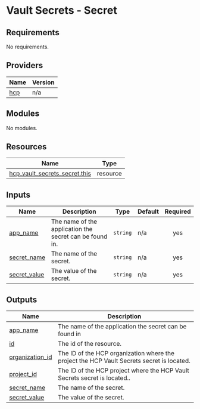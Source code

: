# Vault Secrets - Secret

<!-- BEGINNING OF PRE-COMMIT-TERRAFORM DOCS HOOK -->
## Requirements

No requirements.

## Providers

| Name | Version |
|------|---------|
| <a name="provider_hcp"></a> [hcp](#provider\_hcp) | n/a |

## Modules

No modules.

## Resources

| Name | Type |
|------|------|
| [hcp_vault_secrets_secret.this](https://registry.terraform.io/providers/hashicorp/hcp/latest/docs/resources/vault_secrets_secret) | resource |

## Inputs

| Name | Description | Type | Default | Required |
|------|-------------|------|---------|:--------:|
| <a name="input_app_name"></a> [app\_name](#input\_app\_name) | The name of the application the secret can be found in. | `string` | n/a | yes |
| <a name="input_secret_name"></a> [secret\_name](#input\_secret\_name) | The name of the secret. | `string` | n/a | yes |
| <a name="input_secret_value"></a> [secret\_value](#input\_secret\_value) | The value of the secret. | `string` | n/a | yes |

## Outputs

| Name | Description |
|------|-------------|
| <a name="output_app_name"></a> [app\_name](#output\_app\_name) | The name of the application the secret can be found in |
| <a name="output_id"></a> [id](#output\_id) | The id of the resource. |
| <a name="output_organization_id"></a> [organization\_id](#output\_organization\_id) | The ID of the HCP organization where the project the HCP Vault Secrets secret is located. |
| <a name="output_project_id"></a> [project\_id](#output\_project\_id) | The ID of the HCP project where the HCP Vault Secrets secret is located.. |
| <a name="output_secret_name"></a> [secret\_name](#output\_secret\_name) | The name of the secret. |
| <a name="output_secret_value"></a> [secret\_value](#output\_secret\_value) | The value of the secret. |
<!-- END OF PRE-COMMIT-TERRAFORM DOCS HOOK -->
